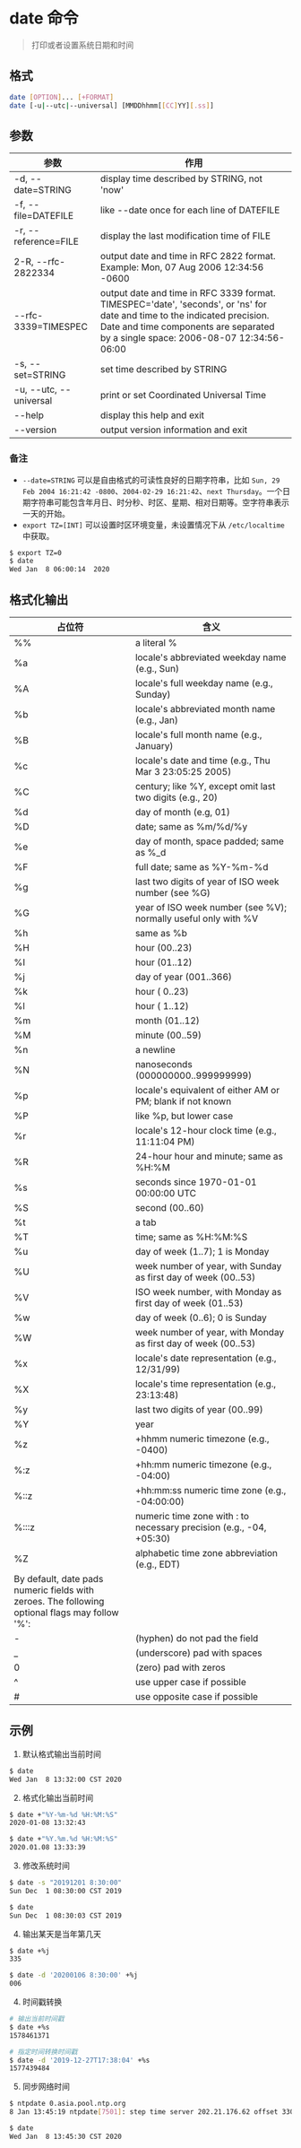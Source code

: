 # date 命令

> 打印或者设置系统日期和时间

## 格式

```bash
date [OPTION]... [+FORMAT]
date [-u|--utc|--universal] [MMDDhhmm[[CC]YY][.ss]]
```

## 参数

| 参数 | 作用 |
| --------- | --------- |
| -d, --date=STRING | display time described by STRING, not 'now' |
| -f, --file=DATEFILE | like --date once for each line of DATEFILE |
| -r, --reference=FILE | display the last modification time of FILE |
| 2-R, --rfc-2822334 | output date and time in RFC 2822 format. Example: Mon, 07 Aug 2006 12:34:56 -0600 |
| --rfc-3339=TIMESPEC | output date and time in RFC 3339 format. TIMESPEC='date', 'seconds', or 'ns' for date and time to the indicated precision. Date and time components are separated by a single space: 2006-08-07 12:34:56-06:00 |
| -s, --set=STRING | set time described by STRING |
| -u, --utc, --universal | print or set Coordinated Universal Time |
| --help | display this help and exit |
| --version | output version information and exit |

### 备注

- `--date=STRING` 可以是自由格式的可读性良好的日期字符串，比如 `Sun, 29 Feb 2004 16:21:42 -0800`、`2004-02-29 16:21:42`、`next Thursday`。一个日期字符串可能包含年月日、时分秒、时区、星期、相对日期等。空字符串表示一天的开始。
- `export TZ=[INT]` 可以设置时区环境变量，未设置情况下从 `/etc/localtime` 中获取。

```bash
$ export TZ=0
$ date
Wed Jan  8 06:00:14  2020
```

## 格式化输出

| 占位符 | 含义 |
| --------- | --------- |
| %% | a literal % | 
| %a | locale's abbreviated weekday name (e.g., Sun) | 
| %A | locale's full weekday name (e.g., Sunday) | 
| %b | locale's abbreviated month name (e.g., Jan) | 
| %B | locale's full month name (e.g., January) | 
| %c | locale's date and time (e.g., Thu Mar 3 23:05:25 2005) | 
| %C | century; like %Y, except omit last two digits (e.g., 20) | 
| %d | day of month (e.g, 01) | 
| %D | date; same as %m/%d/%y | 
| %e | day of month, space padded; same as %_d | 
| %F | full date; same as %Y-%m-%d | 
| %g | last two digits of year of ISO week number (see %G) | 
| %G | year of ISO week number (see %V); normally useful only with %V | 
| %h | same as %b | 
| %H | hour (00..23) | 
| %I | hour (01..12) | 
| %j | day of year (001..366) | 
| %k | hour ( 0..23) | 
| %l | hour ( 1..12) | 
| %m | month (01..12) | 
| %M | minute (00..59) | 
| %n | a newline | 
| %N | nanoseconds (000000000..999999999) | 
| %p | locale's equivalent of either AM or PM; blank if not known | 
| %P | like %p, but lower case | 
| %r | locale's 12-hour clock time (e.g., 11:11:04 PM) | 
| %R | 24-hour hour and minute; same as %H:%M | 
| %s | seconds since 1970-01-01 00:00:00 UTC | 
| %S | second (00..60) | 
| %t | a tab | 
| %T | time; same as %H:%M:%S | 
| %u | day of week (1..7); 1 is Monday | 
| %U | week number of year, with Sunday as first day of week (00..53) | 
| %V | ISO week number, with Monday as first day of week (01..53) | 
| %w | day of week (0..6); 0 is Sunday | 
| %W | week number of year, with Monday as first day of week (00..53) | 
| %x | locale's date representation (e.g., 12/31/99) | 
| %X | locale's time representation (e.g., 23:13:48) | 
| %y | last two digits of year (00..99) | 
| %Y | year | 
| %z | +hhmm numeric timezone (e.g., -0400) | 
| %:z | +hh:mm numeric timezone (e.g., -04:00) | 
| %::z | +hh:mm:ss numeric time zone (e.g., -04:00:00) | 
| %:::z | numeric time zone with : to necessary precision (e.g., -04, +05:30) | 
| %Z | alphabetic time zone abbreviation (e.g., EDT) | 
| By default, date pads numeric fields with zeroes. The following optional flags may follow '%': 
| - | (hyphen) do not pad the field | 
| _ | (underscore) pad with spaces | 
| 0 | (zero) pad with zeros | 
| ^ | use upper case if possible | 
| # | use opposite case if possible | 

## 示例

1. 默认格式输出当前时间

```bash
$ date
Wed Jan  8 13:32:00 CST 2020
```

2. 格式化输出当前时间

```bash
$ date +"%Y-%m-%d %H:%M:%S"
2020-01-08 13:32:43

$ date +"%Y.%m.%d %H:%M:%S"
2020.01.08 13:33:39
```

3. 修改系统时间

```bash
$ date -s "20191201 8:30:00"
Sun Dec  1 08:30:00 CST 2019

$ date
Sun Dec  1 08:30:03 CST 2019
```

4. 输出某天是当年第几天

```bash
$ date +%j
335

$ date -d '20200106 8:30:00' +%j
006
```

4. 时间戳转换

```bash
# 输出当前时间戳
$ date +%s
1578461371

# 指定时间转换时间戳
$ date -d '2019-12-27T17:38:04' +%s
1577439484
```

5. 同步网络时间

```bash
$ ntpdate 0.asia.pool.ntp.org
8 Jan 13:45:19 ntpdate[7501]: step time server 202.21.176.62 offset 3301728.210931 sec

$ date
Wed Jan  8 13:45:30 CST 2020
```
